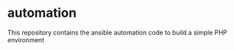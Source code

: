 # automation
This repository contains the ansible automation code to build a simple PHP environment
